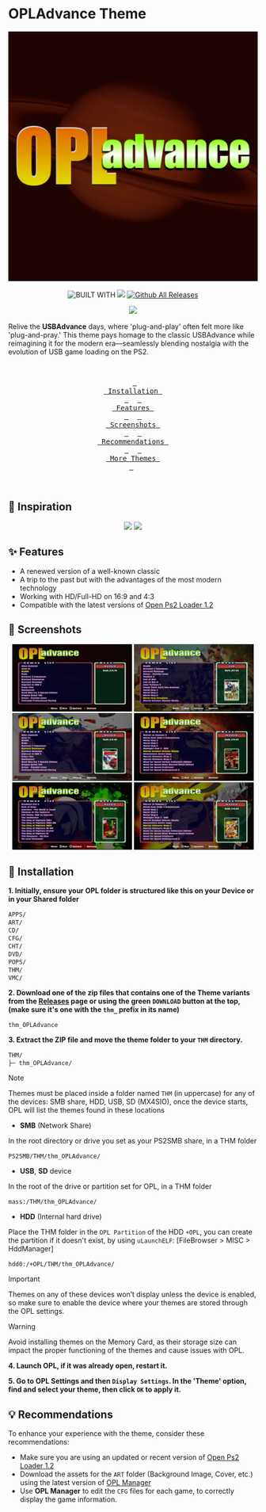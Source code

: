 # OPLAdvance Theme

<p align="center">
  <img src="https://github.com/PixeliGer/OPL-Theme-OPLAdvance/blob/main/assets/logo.png">
</p>

<div align = center>
  
  ![BUILT WITH](https://img.shields.io/badge/BUILT%20WITH-%E2%9D%A4-cd6133?labelColor=ff793f&style=for-the-badge&logoColor=f0f0f0)
  [![][made-with]][gimp]
  [![Github All Releases](https://img.shields.io/github/downloads/PixeliGer/OPL-Theme-OPLAdvance/total?style=for-the-badge)]()
  
  [gimp]: https://www.gimp.org/
  [made-with]: https://img.shields.io/badge/gimp-5C5543?style=for-the-badge&logo=gimp&logoColor=white&logoSize=auto&label=Made%20With
  
  
  [![][download-pixel-prime]][pixel-prime]
  
  [pixel-prime]: https://github.com/PixeliGer/OPL-Theme-OPLAdvance/releases/latest
  [download-pixel-prime]: https://img.shields.io/badge/Download%20🡇-35BF5C?style=for-the-badge
  
</div>

Relive the **USBAdvance** days, where 'plug-and-play' often felt more like 'plug-and-pray.' This theme pays homage to the classic USBAdvance while reimagining it for the modern era—seamlessly blending nostalgia with the evolution of USB game loading on the PS2.

<div align = middle>
  <br>
  
  &ensp;[<kbd> <br> Installation <br> </kbd>](#-installation)&ensp;
  &ensp;[<kbd> <br> Features <br> </kbd>](#-features)&ensp;
  &ensp;[<kbd> <br> Screenshots <br> </kbd>](#-screenshots)&ensp;
  &ensp;[<kbd> <br> Recommendations <br> </kbd>](#-recommendations)&ensp;
  &ensp;[<kbd> <br> More Themes <br> </kbd>](https://pixeliger.github.io/opl-themes/)&ensp;
    
  <br>  
</div>


## 🌱 Inspiration

<p align="middle">
  <img width="48%" src="https://archive.org/download/USBADVN/gs_20211110225219.png">
  <img width="48%" src="https://www.psx-core.ru/_ld/0/68750.jpg">
</p>

## ✨ Features

* A renewed version of a well-known classic
* A trip to the past but with the advantages of the most modern technology
* Working with HD/Full-HD on 16:9 and 4:3
* Compatible with the latest versions of [Open Ps2 Loader 1.2](https://github.com/ps2homebrew/Open-PS2-Loader/releases)


## 📸 Screenshots

<p align="middle">  
  <img width="48%" src="https://github.com/PixeliGer/OPL-Theme-OPLAdvance/blob/main/assets/screenshots/screenshot1.png">
  <img width="48%" src="https://github.com/PixeliGer/OPL-Theme-OPLAdvance/blob/main/assets/screenshots/screenshot2.png">
  <img width="48%" src="https://github.com/PixeliGer/OPL-Theme-OPLAdvance/blob/main/assets/screenshots/screenshot3.png">
  <img width="48%" src="https://github.com/PixeliGer/OPL-Theme-OPLAdvance/blob/main/assets/screenshots/screenshot4.png">
  <img width="48%" src="https://github.com/PixeliGer/OPL-Theme-OPLAdvance/blob/main/assets/screenshots/screenshot5.png"> 
  <img width="48%" src="https://github.com/PixeliGer/OPL-Theme-OPLAdvance/blob/main/assets/screenshots/screenshot6.png"> 
</p>


## 💾 Installation

**1. Initially, ensure your OPL folder is structured like this on your Device or in your Shared folder**
```
APPS/
ART/
CD/
CFG/
CHT/
DVD/
POPS/
THM/
VMC/
```

**2. Download one of the zip files that contains one of the Theme variants from the [Releases](https://github.com/PixeliGer/OPL-Theme-OPLAdvance/releases/latest) page or using the green `DOWNLOAD` button at the top, (make sure it's one with the `thm_` prefix in its name)**
```
thm_OPLAdvance
```

**3. Extract the ZIP file and move the theme folder to your `THM` directory.**
```
THM/
├─ thm_OPLAdvance/
```

> [!NOTE]  
> Themes must be placed inside a folder named `THM` (in uppercase) for any of the devices: SMB share, HDD, USB, SD (MX4SIO), once the device starts, OPL will list the themes found in these locations

* **SMB** (Network Share)

In the root directory or drive you set as your PS2SMB share, in a THM folder

```
PS2SMB/THM/thm_OPLAdvance/
```

* **USB**, **SD** device

In the root of the drive or partition set for OPL, in a THM folder

```
mass:/THM/thm_OPLAdvance/
```

* **HDD** (Internal hard drive)

Place the THM folder in the `OPL Partition` of the HDD `+OPL`, you can create the partition if it doesn't exist, by using `uLaunchELF`: [FileBrowser > MISC > HddManager]

```
hdd0:/+OPL/THM/thm_OPLAdvance/
```

> [!IMPORTANT]  
> Themes on any of these devices won’t display unless the device is enabled, so make sure to enable the device where your themes are stored through the OPL settings.

> [!WARNING]
> Avoid installing themes on the Memory Card, as their storage size can impact the proper functioning of the themes and cause issues with OPL.


**4. Launch OPL, if it was already open, restart it.**

**5. Go to OPL Settings and then `Display Settings`. In the 'Theme' option, find and select your theme, then click `OK` to apply it.**


## 💡 Recommendations

To enhance your experience with the theme, consider these recommendations:

* Make sure you are using an updated or recent version of [Open Ps2 Loader 1.2](https://github.com/ps2homebrew/Open-PS2-Loader/releases/tag/latest)
* Download the assets for the `ART` folder (Background Image, Cover, etc.) using the latest version of [OPL Manager](https://oplmanager.com/site/)
* Use **OPL Manager** to edit the `CFG` files for each game, to correctly display the game information.
